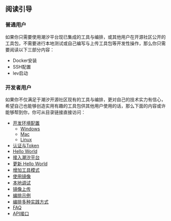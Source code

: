 ## 阅读引导

### 普通用户

如果你只需要使用潮汐平台现已集成的工具与编排，或其他用户在开源社区公开的工具包，不需要进行本地测试或自己编写与上传工具包等开发性操作，那么你只需要阅读以下三部分内容：

* Docker安装
* SSH配置
* lev启动


### 开发者用户

如果你不仅满足于潮汐开源社区现有的工具与编排，更对自己的技术实力有信心，希望自己也能够创造实用有趣的工具包供其他用户使用的话，那么下面的内容或许能够帮到你，你可从目录链接直接访问：

* [开发环境配置](zh-cn/3.开发环境配置.md)
    * [Windows](zh-cn/3.1.Windows.md)
    * [Mac](zh-cn/3.2.Mac.md)
    * [Linux](zh-cn/3.3.Linux.md)
* [认证与Token](zh-cn/4.认证与Token.md)
* [Hello World](zh-cn/5.Hello_World.md)
* [接入潮汐平台](zh-cn/6.接入潮汐平台.md)
* [更新 Hello World](zh-cn/7.更新Hello_World.md)
* [增加工具模式](zh-cn/8.增加工具模式.md)
* [使用镜像](zh-cn/9.使用镜像.md)
* [本地调试](zh-cn/10.本地调试.md)
* [镜像上传](zh-cn/11.镜像上传.md)
* [编排示例](zh-cn/12.编排示例.md)
* [编排多种实践方式](zh-cn/13.编排多种实践方式.md)
* [FAQ](zh-cn/14.FAQ.md)
* [API接口](zh-cn/15.API接口.md)
